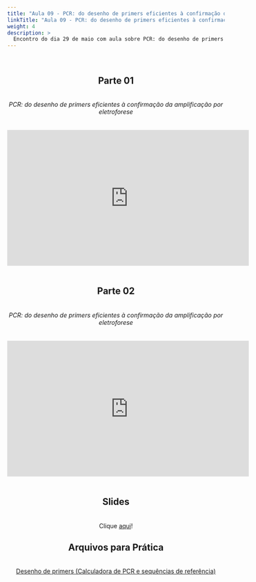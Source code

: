 ```yaml
---
title: "Aula 09 - PCR: do desenho de primers eficientes à confirmação da amplificação por eletroforese"
linkTitle: "Aula 09 - PCR: do desenho de primers eficientes à confirmação da amplificação por eletroforese"
weight: 4
description: >
  Encontro do dia 29 de maio com aula sobre PCR: do desenho de primers eficientes à confirmação da amplificação por eletroforese
---
```


<br>
<div align="center">
<h2>Parte 01</h2>
<br>
<i>PCR: do desenho de primers eficientes à confirmação da amplificação por eletroforese</i>
<br><br><br>
<iframe width="560" height="315" src="https://www.youtube.com/embed/Su6-OZ7EzX8" frameborder="0" allow="accelerometer; autoplay; clipboard-write; encrypted-media; gyroscope; picture-in-picture" allowfullscreen></iframe>
<br><br>

<h2>Parte 02</h2>
<br>
<i>PCR: do desenho de primers eficientes à confirmação da amplificação por eletroforese</i>
<br><br><br>
<iframe width="560" height="315" src="https://www.youtube.com/embed/STugjg0YJfI" frameborder="0" allow="accelerometer; autoplay; clipboard-write; encrypted-media; gyroscope; picture-in-picture" allowfullscreen></iframe>
<br><br>

<h2>Slides</h2>
<br>
Clique <a href="https://github.com/desirrepetters/gstreinamentoeconsultoria/raw/master/userguide/content/pt-br/biologia_molecular/2023_01/sincronas/pdf/aula_09.pdf">aqui</a>! 

<h2>Arquivos para Prática</h2>
<br>
<a href="https://github.com/desirrepetters/gstreinamentoeconsultoria/raw/master/userguide/content/pt-br/biologia_molecular/2023_01/sincronas/files/aula_08_09_PCR.zip">Desenho de primers (Calculadora de PCR e sequências de referência)</a><br>
<br><br>

</div>

